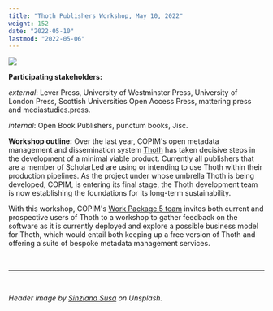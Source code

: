 ```yaml
---
title: "Thoth Publishers Workshop, May 10, 2022"
weight: 152
date: "2022-05-10"
lastmod: "2022-05-06"
---
```


![](/images/alina-grubnyak-ZiQkhI7417A-unsplash-remixed.jpg)


**Participating stakeholders:**

_external_: Lever Press, University of Westminster Press, University of London Press, Scottish Universities Open Access Press, mattering press and mediastudies.press.   

_internal_: Open Book Publishers, punctum books, Jisc.

**Workshop outline:** Over the last year, COPIM's open metadata management and dissemination system [Thoth](https://thoth.pub) has taken decisive steps in the development of a minimal viable product. Currently all publishers that are a member of ScholarLed are using or intending to use Thoth within their production pipelines. As the project under whose umbrella Thoth is being developed, COPIM, is entering its final stage, the Thoth development team is now establishing the foundations for its long-term sustainability.

With this workshop, COPIM's [Work Package 5 team](https://copim.pubpub.org/work-package-5) invites both current and prospective users of Thoth to a workshop to gather feedback on the software as it is currently deployed and explore a possible business model for Thoth, which would entail both keeping up a free version of Thoth and offering a suite of bespoke metadata management services.





  &nbsp;


---


  &nbsp;


*Header image by [Sinziana Susa](https://unsplash.com/photos/SNHsMunOPME) on Unsplash.*
